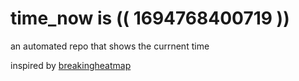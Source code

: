 # time_now is (( 1694768400719 ))

an automated repo that shows the currnent time

inspired by [breakingheatmap](https://github.com/breakingheatmap/breakingheatmap)